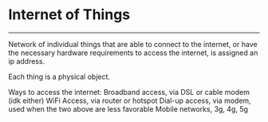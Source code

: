 # Internet of Things
---
Network of individual things that are able to connect to the internet, or have the necessary hardware requirements to access the internet, is assigned an ip address. 

Each thing is a physical object.

Ways to access the internet:
Broadband access, via DSL or cable modem (idk either)
WiFi Access, via router or hotspot
Dial-up access, via modem, used when the two above are less favorable
Mobile networks, 3g, 4g, 5g